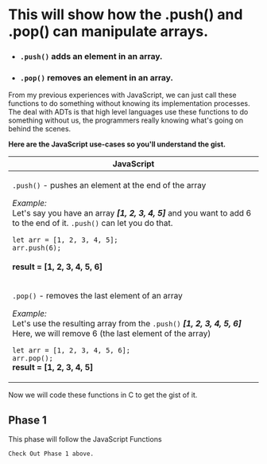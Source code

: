 <h1>This will show how the .push() and .pop() can manipulate arrays.</h1>

<ul>
  <li>
    <h3><code>.push()</code> adds an element in an array.</h3>
  </li>
  <li>
    <h3><code>.pop()</code> removes an element in an array.</h3>
  </li>
</ul>

<p>
  From my previous experiences with JavaScript, we can just call these functions to do something without knowing its implementation processes.
  The deal with ADTs is that high level languages use these functions to do something without us, the programmers really knowing 
  what's going on behind the scenes. 
</p>
<p><strong>Here are the JavaScript use-cases so you'll understand the gist.</strong></p>

<table>
  <thead>
    <tr>
      <th>JavaScript</th>
    </tr>
  </thead>
  <tbody>
    <tr>
      <td>
        <p>
          <code>.push()</code> - pushes an element at the end of the array <br>
          <p>
            <i>Example:</i> <br>
            Let's say you have an array <strong><i>[1, 2, 3, 4, 5]</i></strong> and you want to add 6 to the end of it. <code>.push()</code>
            can let you do that.<br>
            <div>
              <code>let arr = [1, 2, 3, 4, 5];</code><br>
              <code>arr.push(6);</code><br>
            </div>
            <br>
            <strong>result = [1, 2, 3, 4, 5, 6]</strong>
          </p>
        </p>
      </td>
    </tr>
    <tr>
      <td>
        <p>
          <code>.pop()</code> - removes the last element of an array <br>
          <p>
            <i>Example:</i><br>
            Let's use the resulting array from the <code>.push()</code> <i><strong>[1, 2, 3, 4, 5, 6]</strong></i><br>
            Here, we will remove 6 (the last element of the array)<br>
            <div>
              <code>let arr = [1, 2, 3, 4, 5, 6];</code><br>
              <code>arr.pop();</code>
            </div>
            <strong>result = [1, 2, 3, 4, 5]</strong>
          </p>
        </p>
      </td>
    </tr>
  </tbody>
</table>

<p>Now we will code these functions in C to get the gist of it.</p>
<h2>Phase 1</h2>
<p>This phase will follow the JavaScript Functions</p>
<code>Check Out Phase 1 above.</code>
